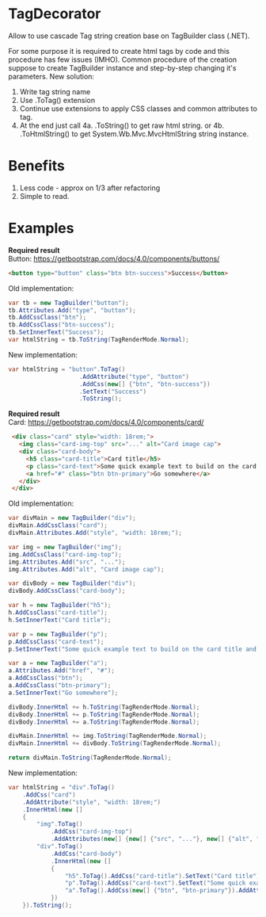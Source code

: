 # TagDecorator
Allow to use cascade Tag string creation base on TagBuilder class (.NET).

For some purpose it is required to create html tags by code and this procedure has few issues (IMHO). 
Common procedure of the creation suppose to create TagBuilder instance and step-by-step changing it's parameters. 
New solution: 
1. Write tag string name
2. Use .ToTag() extension
3. Continue use extensions to apply CSS classes and common attributes to tag.
4. At the end just call 
4a. .ToString() to get raw html string.
or
4b. .ToHtmlString() to get System.Wb.Mvc.MvcHtmlString string instance.

# Benefits
1. Less code - approx on 1/3 after refactoring
2. Simple to read.

# Examples
**Required result**  
Button: https://getbootstrap.com/docs/4.0/components/buttons/  
```html
<button type="button" class="btn btn-success">Success</button>
```
Old implementation:
```C#
var tb = new TagBuilder("button");
tb.Attributes.Add("type", "button");
tb.AddCssClass("btn");
tb.AddCssClass("btn-success");
tb.SetInnerText("Success");
var htmlString = tb.ToString(TagRenderMode.Normal);
```
New implementation:
```C#
var htmlString = "button".ToTag()
                    .AddAttribute("type", "button")
                    .AddCss(new[] {"btn", "btn-success"})
                    .SetText("Success")
                    .ToString();
```
  
**Required result**  
Card: https://getbootstrap.com/docs/4.0/components/card/  
```html
 <div class="card" style="width: 18rem;">
   <img class="card-img-top" src="..." alt="Card image cap">
   <div class="card-body">
     <h5 class="card-title">Card title</h5>
     <p class="card-text">Some quick example text to build on the card title and make up the bulk of the card's content.</p>
     <a href="#" class="btn btn-primary">Go somewhere</a>
   </div>
 </div>
```
Old implementation:
```C#
var divMain = new TagBuilder("div");
divMain.AddCssClass("card");
divMain.Attributes.Add("style", "width: 18rem;");

var img = new TagBuilder("img");
img.AddCssClass("card-img-top");
img.Attributes.Add("src", "...");
img.Attributes.Add("alt", "Card image cap");

var divBody = new TagBuilder("div");
divBody.AddCssClass("card-body");

var h = new TagBuilder("h5");
h.AddCssClass("card-title");
h.SetInnerText("Card title");

var p = new TagBuilder("p");
p.AddCssClass("card-text");
p.SetInnerText("Some quick example text to build on the card title and make up the bulk of the card's content.");

var a = new TagBuilder("a");
a.Attributes.Add("href", "#");
a.AddCssClass("btn");
a.AddCssClass("btn-primary");
a.SetInnerText("Go somewhere");

divBody.InnerHtml += h.ToString(TagRenderMode.Normal);
divBody.InnerHtml += p.ToString(TagRenderMode.Normal);
divBody.InnerHtml += a.ToString(TagRenderMode.Normal);

divMain.InnerHtml += img.ToString(TagRenderMode.Normal);
divMain.InnerHtml += divBody.ToString(TagRenderMode.Normal);

return divMain.ToString(TagRenderMode.Normal);
```
New implementation:
```C#
var htmlString = "div".ToTag()
    .AddCss("card")
    .AddAttribute("style", "width: 18rem;")
    .InnerHtml(new []
    {
        "img".ToTag()
            .AddCss("card-img-top")
            .AddAttributes(new[] {new[] {"src", "..."}, new[] {"alt", "Card image cap"}}),
        "div".ToTag()
            .AddCss("card-body")
            .InnerHtml(new []
            {
                "h5".ToTag().AddCss("card-title").SetText("Card title"),
                "p".ToTag().AddCss("card-text").SetText("Some quick example text to build on the card title and make up the bulk of the card's content."),
                "a".ToTag().AddCss(new[] {"btn", "btn-primary"}).AddAttribute("href", "#").SetText("Go somewhere")
            })
    }).ToString();
```
